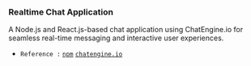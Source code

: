 ### Realtime Chat Application

A Node.js and React.js-based chat application using ChatEngine.io for seamless real-time messaging and interactive user experiences.

- `Reference :` <a href="https://www.npmjs.com/package/react-chat-engine-advanced?activeTab=readme">`npm`</a>  <a href="https://chatengine.io/docs/react/v1/getting_started">`chatengine.io`</a>